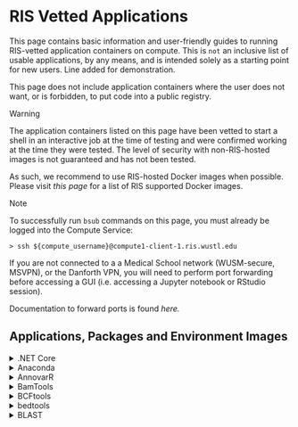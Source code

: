 # RIS Vetted Applications

This page contains basic information and user-friendly guides to running RIS-vetted
application containers on compute. This is `not` an inclusive list of usable applications, by
any means, and is intended solely as a starting point for new users. Line added for demonstration.

This page does not include application containers where the user does not want,
or is forbidden, to put code into a public registry.

> [!WARNING]
> 
> The application containers listed on this page have been vetted to start a
> shell in an interactive job at the time of testing and were confirmed
> working at the time they were tested. The level of security with
> non-RIS-hosted images is not guaranteed and has not been tested.
> 
> As such, we recommend to use RIS-hosted Docker images when possible. Please
> visit *this page* for a list of RIS supported Docker images.

> [!NOTE]
> 
> To successfully run `bsub` commands on this page, you must already be logged into the Compute Service:
> 
> `> ssh ${compute_username}@compute1-client-1.ris.wustl.edu`
> 
> If you are not connected to a a Medical School network (WUSM-secure, MSVPN),
> or the Danforth VPN, you will need to perform port forwarding before
> accessing a GUI (i.e. accessing a Jupyter notebook or RStudio session).
> 
> Documentation to forward ports is found *here.*

## Applications, Packages and Environment Images

<details>
  <summary>.NET Core</summary>

  - Registry Location: [https://hub.docker.com/_/microsoft-dotnet-core-sdk/](https://hub.docker.com/_/microsoft-dotnet-core-sdk/)
  - ".NET Core is an open-source, general-purpose development platform maintained by Microsoft and the .NET community on GitHub.
  It's cross-platform (supporting Windows, macOS, and Linux) and can be used to build device, cloud, and IoT applications."
    - Source: [https://docs.microsoft.com/en-us/dotnet/core/](https://docs.microsoft.com/en-us/dotnet/core/)
  - Run interactive job:
  ```
  bsub -G ${group_name} -Is -q general-interactive -a 'docker(mcr.microsoft.com/dotnet/core/sdk)' /bin/bash
  ```
</details>

<details>
  <summary>Anaconda</summary>

  - Registry Location:
    - Using Python 3.5: [https://hub.docker.com/r/continuumio/anaconda3](https://hub.docker.com/r/continuumio/anaconda3)
    - Using Python 2.7: [https://hub.docker.com/r/continuumio/anaconda](https://hub.docker.com/r/continuumio/anaconda)
  - "Anaconda is the leading open data science platform powered by Python. The open source version of Anaconda is
  a high performance distribution and includes over 100 of the most popular Python packages for data science.
  Additionally, it provides access to over 720 Python and R packages that can easily be installed using the conda
  dependency and environment manager, which is included in Anaconda." - Source: [https://hub.docker.com/r/continuumio/anaconda3](https://hub.docker.com/r/continuumio/anaconda3)
  - Run interactive job:
  ```
  # Using Python 3.5:
  > bsub -G ${group_name} -Is -q general-interactive -a 'docker(continuumio/anaconda3)' /bin/bash

  # Using Python 2.7:
  > bsub -G ${group_name} -Is -q general-interactive -a 'docker(continuumio/anaconda)' /bin/bash
  ```
</details>

<details>
  <summary>AnnovarR</summary>

  - Registry Location: [https://registry.hub.docker.com/r/bioinstaller/annovarr](https://registry.hub.docker.com/r/bioinstaller/annovarr)
  - "The annovarR package provides R functions as well as database resources which offer an integrated
  framework to annotate genetic variants from genome and transcriptome data. The wrapper functions of
  annovarR unified the interface of many published annotation tools, such as VEP, ANNOVAR, vcfanno and
  AnnotationDbi." - Source: https://registry.hub.docker.com/r/bioinstaller/annovarr
  - Run interactive job:
  ```
  > bsub -G ${group_name} -Is -q general-interactive -a 'docker(bioinstaller/annovarr)' R
  ```
</details>

<details>
  <summary>BamTools</summary>

  - Registry Location: [https://bioconda.github.io/recipes/bamtools/README.html](https://bioconda.github.io/recipes/bamtools/README.html)
  - "C++ API & command-line toolkit for working with BAM data" - Source: [https://bioconda.github.io/recipes/bamtools/README.html](https://bioconda.github.io/recipes/bamtools/README.html)
  - Run interactive job:
  ```
  > bsub -G ${group_name} -Is -q general-interactive -a 'docker(quay.io/biocontainers/bamtools:2.5.1--he860b03_5)' /bin/bash
  ```
</details>

<details>
  <summary>BCFtools</summary>

  - Registry Location: [https://bioconda.github.io/recipes/bcftools/README.html](https://bioconda.github.io/recipes/bcftools/README.html)
  - "BCFtools is a set of utilities that manipulate variant calls in the Variant Call Format (VCF) and its binary counterpart BCF.
  All commands work transparently with both VCFs and BCFs, both uncompressed and BGZF-compressed. Most commands accept VCF,
  bgzipped VCF and BCF with filetype detected automatically even when streaming from a pipe. Indexed VCF and BCF will work in
  all situations. Un-indexed VCF and BCF and streams will work in most, but not all situations." - Source: [https://bioconda.github.io/recipes/bcftools/README.html](https://bioconda.github.io/recipes/bcftools/README.html)
  - Run interactive job:
  ```
  > bsub -G ${group_name} -Is -q general-interactive -a 'docker(quay.io/biocontainers/bcftools:1.10.2--hd2cd319_0)' /bin/bash
  ```
</details>

<details>
  <summary>bedtools</summary>

  - Registry Location: [https://bioconda.github.io/recipes/bedtools/README.html](https://bioconda.github.io/recipes/bedtools/README.html)
  - "...fast, flexible toolset for genome arithmetic." - Source: [https://bedtools.readthedocs.io/en/latest/](https://bedtools.readthedocs.io/en/latest/)
  - Run interactive job:
  ```
  > bsub -G ${group_name} -Is -q general-interactive -a 'docker(quay.io/biocontainers/bedtools:2.29.2--hc088bd4_0)' /bin/bash
  ```
</details>

<details>
  <summary>BLAST</summary>

  - Registry Location: [https://bioconda.github.io/recipes/blast/README.html](https://bioconda.github.io/recipes/blast/README.html)
  - "Basic Local Alignment Search Tool (BLAST) is a sequence similarity search program." - Source: [https://www.ncbi.nlm.nih.gov/pubmed/18440982](https://www.ncbi.nlm.nih.gov/pubmed/18440982)
  - Run interactive job:
  ```
  > bsub -G ${group_name} -Is -q general-interactive -a 'docker(quay.io/biocontainers/blast:2.2.31--pl526h3066fca_3)' /bin/bash
  ```
</details>

